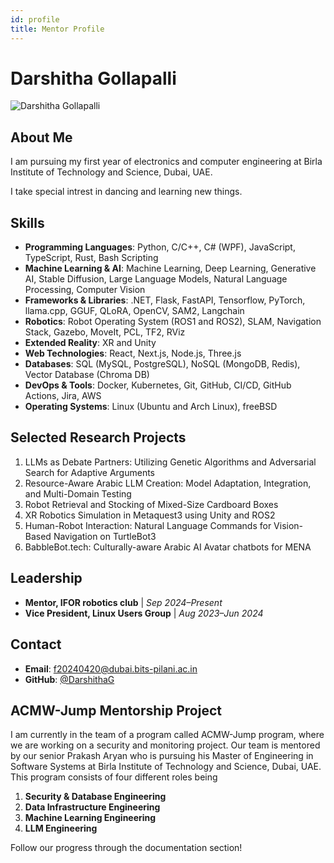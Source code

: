 ```yaml
---
id: profile
title: Mentor Profile
---
```


# Darshitha Gollapalli

<div style={{display: 'flex', justifyContent: 'center', marginBottom: '20px'}}>
  <img src="https://avatars.githubusercontent.com/u/53960016?v=4" alt="Darshitha Gollapalli" style={{borderRadius: '50%', width: '200px', height: '200px', objectFit: 'cover'}}/>
</div>

## About Me

I am pursuing my first year of electronics and computer engineering at Birla Institute of Technology and Science, Dubai, UAE. 

I take special intrest in dancing and learning new things.


## Skills

- **Programming Languages**: Python, C/C++, C# (WPF), JavaScript, TypeScript, Rust, Bash Scripting
- **Machine Learning & AI**: Machine Learning, Deep Learning, Generative AI, Stable Diffusion, Large Language Models, Natural Language Processing, Computer Vision
- **Frameworks & Libraries**: .NET, Flask, FastAPI, Tensorflow, PyTorch, llama.cpp, GGUF, QLoRA, OpenCV, SAM2, Langchain
- **Robotics**: Robot Operating System (ROS1 and ROS2), SLAM, Navigation Stack, Gazebo, MoveIt, PCL, TF2, RViz
- **Extended Reality**: XR and Unity
- **Web Technologies**: React, Next.js, Node.js, Three.js
- **Databases**: SQL (MySQL, PostgreSQL), NoSQL (MongoDB, Redis), Vector Database (Chroma DB)
- **DevOps & Tools**: Docker, Kubernetes, Git, GitHub, CI/CD, GitHub Actions, Jira, AWS
- **Operating Systems**: Linux (Ubuntu and Arch Linux), freeBSD

## Selected Research Projects

1. LLMs as Debate Partners: Utilizing Genetic Algorithms and Adversarial Search for Adaptive Arguments
2. Resource-Aware Arabic LLM Creation: Model Adaptation, Integration, and Multi-Domain Testing
3. Robot Retrieval and Stocking of Mixed-Size Cardboard Boxes
4. XR Robotics Simulation in Metaquest3 using Unity and ROS2
5. Human-Robot Interaction: Natural Language Commands for Vision-Based Navigation on TurtleBot3
6. BabbleBot.tech: Culturally-aware Arabic AI Avatar chatbots for MENA

## Leadership

- **Mentor, IFOR robotics club** | *Sep 2024–Present*
- **Vice President, Linux Users Group** | *Aug 2023–Jun 2024*

## Contact

- **Email**: f20240420@dubai.bits-pilani.ac.in
- **GitHub**: [@DarshithaG](https://github.com/DarshithaG)

## ACMW-Jump Mentorship Project

I am currently in the team of a program called ACMW-Jump program, where we are working on a security and monitoring project. Our team is mentored by our senior Prakash Aryan who is pursuing his Master of Engineering in Software Systems at Birla Institute of Technology and Science, Dubai, UAE. This program consists of four different roles being

1. **Security & Database Engineering**
2. **Data Infrastructure Engineering**
3. **Machine Learning Engineering**
4. **LLM Engineering**

Follow our progress through the documentation section!